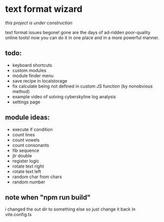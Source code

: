 # text format wizard

*this project is under construction*

text format issues begone!
gone are the days of ad-ridden poor-quality online tools! now you can do it in one place and in a more powerful manner.

## todo:

- keyboard shortcuts
- custom modules
- module finder menu
- save recipe in localstorage
- fix calculate being not defined in custom JS function (by nonobvious method)
- example video of solving cyberskyline log analysis
- settings page

## module ideas:
- execute if condition
- count lines
- count vowels
- count consonants
- fib sequence
- jtr double
- register logic
- rotate text right
- rotate text left
- random char from chars
- random number

## note when "npm run build"
i changed the out dir to something else so just change it back in vite.config.ts
